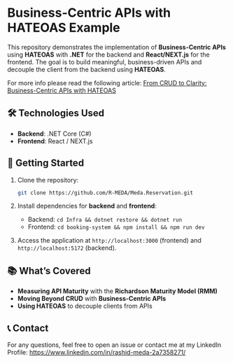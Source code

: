 # Business-Centric APIs with HATEOAS Example

This repository demonstrates the implementation of **Business-Centric APIs** using **HATEOAS** with **.NET** for the backend and **React/NEXT.js** for the frontend. The goal is to build meaningful, business-driven APIs and decouple the client from the backend using **HATEOAS**.

For more info please read the following article: [From CRUD to Clarity: Business-Centric APIs with HATEOAS](https://www.linkedin.com/pulse/from-crud-clarity-business-centric-apis-hateoas-rashid-meda-pv0je?trackingId=u20vr8EvISEanwEekm51XQ%3D%3D&lipi=urn%3Ali%3Apage%3Ad_flagship3_profile_view_base%3BkYYjw6udQd%2BRHIq9PyAfGg%3D%3D)

## 🛠️ Technologies Used

- **Backend**: .NET Core (C#)
- **Frontend**: React / NEXT.js

## 🔧 Getting Started

1. Clone the repository:

   ```bash
   git clone https://github.com/R-MEDA/Meda.Reservation.git
   ```

2. Install dependencies for **backend** and **frontend**:

   - Backend: `cd Infra && dotnet restore && dotnet run`
   - Frontend: `cd booking-system && npm install && npm run dev`

3. Access the application at `http://localhost:3000` (frontend) and `http://localhost:5172` (backend).

## 📚 What’s Covered

- **Measuring API Maturity** with the **Richardson Maturity Model (RMM)**
- **Moving Beyond CRUD** with **Business-Centric APIs**
- **Using HATEOAS** to decouple clients from APIs

## 📞 Contact

For any questions, feel free to open an issue or contact me at my LinkedIn Profile: https://www.linkedin.com/in/rashid-meda-2a7358271/
